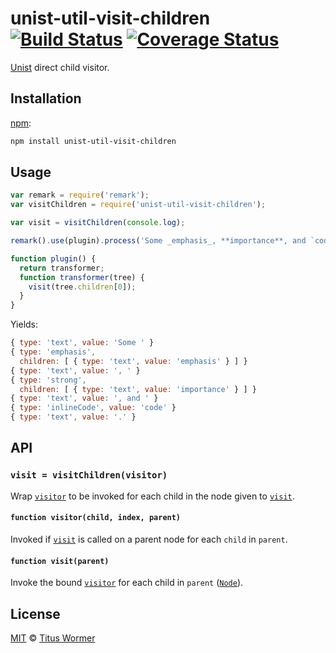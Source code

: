 # unist-util-visit-children [![Build Status][build-badge]][build-page] [![Coverage Status][coverage-badge]][coverage-page]

[Unist][] direct child visitor.

## Installation

[npm][]:

```bash
npm install unist-util-visit-children
```

## Usage

```javascript
var remark = require('remark');
var visitChildren = require('unist-util-visit-children');

var visit = visitChildren(console.log);

remark().use(plugin).process('Some _emphasis_, **importance**, and `code`.');

function plugin() {
  return transformer;
  function transformer(tree) {
    visit(tree.children[0]);
  }
}
```

Yields:

```js
{ type: 'text', value: 'Some ' }
{ type: 'emphasis',
  children: [ { type: 'text', value: 'emphasis' } ] }
{ type: 'text', value: ', ' }
{ type: 'strong',
  children: [ { type: 'text', value: 'importance' } ] }
{ type: 'text', value: ', and ' }
{ type: 'inlineCode', value: 'code' }
{ type: 'text', value: '.' }
```

## API

### `visit = visitChildren(visitor)`

Wrap [`visitor`][visitor] to be invoked for each child in the node given to
[`visit`][visit].

#### `function visitor(child, index, parent)`

Invoked if [`visit`][visit] is called on a parent node for each `child`
in `parent`.

#### `function visit(parent)`

Invoke the bound [`visitor`][visitor] for each child in `parent`
([`Node`][node]).

## License

[MIT][license] © [Titus Wormer][author]

<!-- Definition -->

[build-badge]: https://img.shields.io/travis/syntax-tree/unist-util-visit-children.svg

[build-page]: https://travis-ci.org/syntax-tree/unist-util-visit-children

[coverage-badge]: https://img.shields.io/codecov/c/github/syntax-tree/unist-util-visit-children.svg

[coverage-page]: https://codecov.io/github/syntax-tree/unist-util-visit-children?branch=master

[npm]: https://docs.npmjs.com/cli/install

[license]: LICENSE

[author]: http://wooorm.com

[unist]: https://github.com/syntax-tree/unist

[node]: https://github.com/syntax-tree/unist#node

[visit]: #function-visitparent

[visitor]: #function-visitorchild-index-parent
